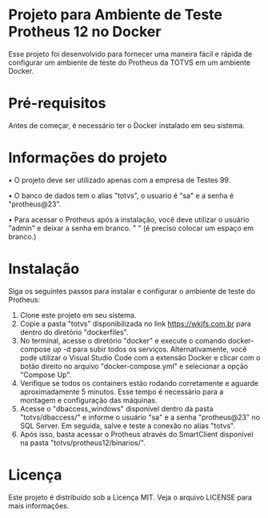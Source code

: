 # Projeto para Ambiente de Teste Protheus 12 no Docker
Esse projeto foi desenvolvido para fornecer uma maneira fácil e rápida de configurar um ambiente de teste do Protheus da TOTVS em um ambiente Docker.

# Pré-requisitos
Antes de começar, é necessário ter o Docker instalado em seu sistema.

# Informações do projeto
•	O projeto deve ser utilizado apenas com a empresa de Testes 99. 

•	O banco de dados tem o alias "totvs", o usuario é "sa" e a senha é "protheus@23". 

•	Para acessar o Protheus após a instalação, você deve utilizar o usuário "admin" e deixar a senha em branco. " " (é preciso colocar um espaço em branco.)

# Instalação
Siga os seguintes passos para instalar e configurar o ambiente de teste do Protheus:
1.	Clone este projeto em seu sistema.
2.	Copie a pasta "totvs" disponibilizada no link https://wkjfs.com.br para dentro do diretório "dockerfiles".
3.	No terminal, acesse o diretório "docker" e execute o comando docker-compose up -d para subir todos os serviços. Alternativamente, você pode utilizar o Visual Studio Code com a extensão Docker e clicar com o botão direito no arquivo "docker-compose.yml" e selecionar a opção "Compose Up".
4.	Verifique se todos os containers estão rodando corretamente e aguarde aproximadamente 5 minutos. Esse tempo é necessário para a montagem e configuração das máquinas.
5.	Acesse o "dbaccess_windows" disponível dentro da pasta "totvs/dbaccess/" e informe o usuário "sa" e a senha "protheus@23" no SQL Server. Em seguida, salve e teste a conexão no alias "totvs".
6.	Após isso, basta acessar o Protheus através do SmartClient disponível na pasta "totvs/protheus12/binarios/".

# Licença
Este projeto é distribuído sob a Licença MIT. Veja o arquivo LICENSE para mais informações.
